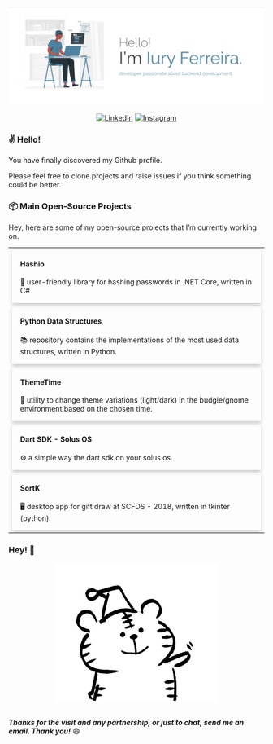 <p align="center">
  <img alt="Iury Ferreira" title="IuryFerreira" src="https://github.com/iuryferreira/iuryferreira/blob/master/.github/images/home.png" width="1000" />
</p>

<div align="center">

<a href="https://www.linkedin.com/in/iury-ferreira-68ba35130/" target="_blank"><img src="https://img.shields.io/badge/LinkedIn-%230077B5.svg?&style=flat-square&logo=linkedin&logoColor=white" alt="LinkedIn"></a>
<a href="https://www.instagram.com/iuryferreira_" target="_blank"><img src="https://img.shields.io/badge/Instagram-%23E4405F.svg?&style=flat-square&logo=instagram&logoColor=white" alt="Instagram"></a>


</div>


### ✌ Hello!

You have finally discovered my Github profile. <br>

Please feel free to clone projects and raise issues if you think something could be better.


### 📦 Main Open-Source Projects

Hey, here are some of my open-source projects that I’m currently working on.

<table>
    <tbody>
        <tr>
            <td>
                <div class="card" style="box-shadow: 0 4px 8px 0 rgba(0,0,0,0.2);">
                    <div class="container" style="padding: 2px 16px;">
                        <a style="text-decoration: none;" href="https://github.com/iuryferreira/hashio">
                            <h4><b>Hashio</b></h4>
                            <p>🔐 user-friendly library for hashing passwords in .NET Core, written in C#</p>
                        </a>
                    </div>
                </div>
                </a>
            </td>
        </tr>
        <tr>
            <td>
                <a style="text-decoration: none;" href="https://github.com/iuryferreira/python-data-structures">
                    <div class="card" style="box-shadow: 0 4px 8px 0 rgba(0,0,0,0.2);">
                        <div class="container" style="padding: 2px 16px;">
                            <a style="text-decoration: none;" href="https://github.com/iuryferreira/hashio">
                                <h4><b>Python Data Structures</b></h4>
                                <p>📚 repository contains the implementations of the most used data structures, written
                                    in
                                    Python.</p>
                            </a>
                        </div>
                    </div>
                </a>
            </td>
        </tr>
        <tr>
            <td>
                <div class="card" style="box-shadow: 0 4px 8px 0 rgba(0,0,0,0.2);">
                    <div class="container" style="padding: 2px 16px;">
                        <a style="text-decoration: none;" href="https://github.com/iuryferreira/ttime">
                            <h4><b>ThemeTime</b></h4>
                            <p>🔆 utility to change theme variations (light/dark) in the budgie/gnome environment based
                                on the chosen time.</p>
                        </a>
                    </div>
                </div>
            </td>
        </tr>
        <tr>
            <td>
                <div class="card" style="box-shadow: 0 4px 8px 0 rgba(0,0,0,0.2);">
                    <div class="container" style="padding: 2px 16px;">
                        <a style="text-decoration: none;" href="https://github.com/iuryferreira/dart-solus-os">
                            <h4><b>Dart SDK - Solus OS</b></h4>
                            <p>⚙ a simple way the dart sdk on your solus os.</p>
                        </a>
                    </div>
                </div>
            </td>
        </tr>
        <tr>
            <td>
                <div class="card" style="box-shadow: 0 4px 8px 0 rgba(0,0,0,0.2);">
                    <div class="container" style="padding: 2px 16px;">
                        <a style="text-decoration: none;" href="https://github.com/iuryferreira/sortk-desktop">
                            <h4><b>SortK</b></h4>
                            <p>🖥 desktop app for gift draw at SCFDS - 2018, written in tkinter (python)</p>
                        </a>
                    </div>
                </div>
                </a>
            </td>
        </tr>
    </tbody>
</table>

### Hey! 📢

<div align="center">

  <img alt="Iury Ferreira" title="IuryFerreira" src="https://github.com/iuryferreira/iuryferreira/blob/master/.github/images/giphy.gif"/>
</div>

<br>

***Thanks for the visit and any partnership, or just to chat, send me an email. Thank you!*** 😄